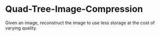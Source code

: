 # Quad-Tree-Image-Compression
Given an image, reconstruct the image to use less storage at the cost of varying quality.
